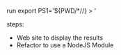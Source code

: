 
run export PS1='${PWD/*\//} > '

steps:
- Web site to display the results 
- Refactor to use a NodeJS Module 

